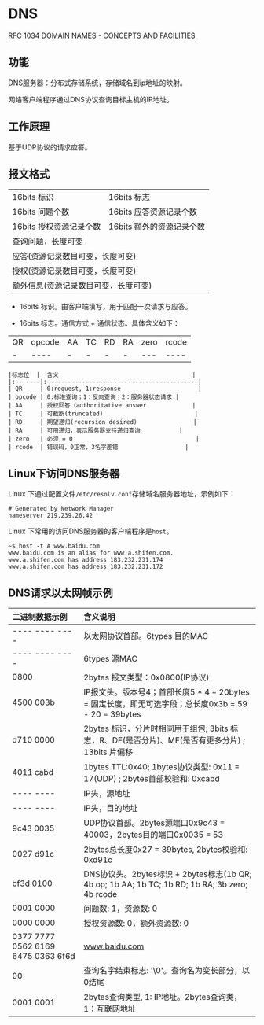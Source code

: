 # DNS

[RFC 1034 DOMAIN NAMES - CONCEPTS AND FACILITIES](https://www.rfc-editor.org/rfc/rfc1034)


## 功能

DNS服务器：分布式存储系统，存储域名到ip地址的映射。

网络客户端程序通过DNS协议查询目标主机的IP地址。

## 工作原理

基于UDP协议的请求应答。


## 报文格式


<table>
    <tr> <td> 16bits 标识 </td> <td> 16bits 标志 </td> </tr>
    <tr> <td> 16bits 问题个数 </td> <td> 16bits 应答资源记录个数 </td> </tr>
    <tr> <td> 16bits 授权资源记录个数 </td> <td> 16bits 额外的资源记录个数 </td> </tr>
    <tr> <td colspan="2"> 查询问题，长度可变 </td> <!-- <td> 16bits 额外的资源记录个数 </td> --> </tr>
    <tr> <td colspan="2"> 应答(资源记录数目可变，长度可变) </td> <!-- <td>  </td> --> </tr>
    <tr> <td colspan="2"> 授权(资源记录数目可变，长度可变) </td> <!-- <td>  </td> --> </tr>
    <tr> <td colspan="2"> 额外信息(资源记录数目可变，长度可变) </td> <!-- <td>  </td> --> </tr>
</table>

- 16bits 标识。由客户端填写，用于匹配一次请求与应答。

- 16bits 标志。通信方式 + 通信状态。具体含义如下：

<table>
    <tr>
        <td> QR </td>
        <td> opcode </td>
        <td> AA </td>
        <td> TC </td>
        <td> RD </td>
        <td> RA </td>
        <td> zero </td>
        <td> rcode </td>
    </tr>
    <tr>
        <td> - </td>
        <td> ---- </td>
        <td> - </td>
        <td> - </td>
        <td> - </td>
        <td> - </td>
        <td> --- </td>
        <td> ---- </td>
    </tr>
</table>

    |标志位  |  含义                                      |
    |:-------|:-------------------------------------------|
    | QR     | 0:request, 1:response                      |
    | opcode | 0:标准查询；1：反向查询；2：服务器状态请求 |
    | AA     | 授权回答（authoritative answer             |
    | TC     | 可截断(truncated)                          |
    | RD     | 期望递归(recursion desired)                | 
    | RA     | 可用递归，表示服务器支持递归查询           |
    | zero   | 必须 = 0                                   |
    | rcode  | 错误码，0正常，3名字差错                   |





## Linux下访问DNS服务器

Linux 下通过配置文件`/etc/resolv.conf`存储域名服务器地址，示例如下：

```
# Generated by Network Manager
nameserver 219.239.26.42
```

Linux 下常用的访问DNS服务器的客户端程序是`host`。

```
~$ host -t A www.baidu.com
www.baidu.com is an alias for www.a.shifen.com.
www.a.shifen.com has address 183.232.231.174
www.a.shifen.com has address 183.232.231.172
```


## DNS请求以太网帧示例

|   二进制数据示例                   | 含义说明                                                                                                 |
|:-----------------------------------|:---------------------------------------------------------------------------------------------------------|
| ---- ---- ----                     | 以太网协议首部。6types 目的MAC                                                                           | 
| ---- ---- ----                     | 6types 源MAC                                                                                             | 
| 0800                               | 2bytes 报文类型：0x0800(IP协议)                                                                          |
| 4500 003b                          | IP报文头。版本号4；首部长度5 * 4 = 20bytes = 固定长度，即无可选字段；总长度0x3b = 59 - 20 = 39bytes      |
| d710 0000                          | 2bytes 标识，分片时相同用于组包; 3bits 标志，R、DF(是否分片)、MF(是否有更多分片) ; 13bits 片偏移         |
| 4011 cabd                          | 1bytes TTL:0x40; 1bytes协议类型: 0x11 = 17(UDP) ; 2bytes首部校验和: 0xcabd                               |
| ---- ----                          | IP头，源地址                                                                                             | 
| ---- ----                          | IP头，目的地址                                                                                           | 
| 9c43 0035                          | UDP协议首部。2bytes源端口0x9c43 = 40003，2bytes目的端口0x0035 = 53                                       |      
| 0027 d91c                          | 2bytes总长度0x27 = 39bytes, 2bytes校验和: 0xd91c                                                         | 
| bf3d 0100                          | DNS协议头。2bytes标识 + 2bytes标志(1b QR; 4b op; 1b AA; 1b TC; 1b RD; 1b RA; 3b zero; 4b rcode           | 
| 0001 0000                          | 问题数: 1，资源数: 0                                                                                     | 
| 0000 0000                          | 授权资源数: 0，额外资源数: 0                                                                             | 
| 0377 7777 0562 6169 6475 0363 6f6d | www.baidu.com                                                                                            | 
| 00                                 | 查询名字结束标志: '\0'。查询名为变长部分，以0结尾                                                        |                                                                      
| 0001 0001                          | 2bytes查询类型, 1: IP地址。2bytes查询类，1：互联网地址                                                   |               

